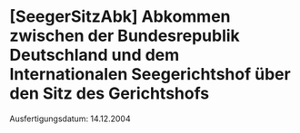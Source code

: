 # [SeegerSitzAbk] Abkommen zwischen der Bundesrepublik Deutschland und dem Internationalen Seegerichtshof über den Sitz des Gerichtshofs

Ausfertigungsdatum: 14.12.2004

 